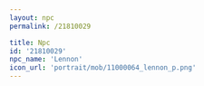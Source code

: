 ```yaml
---
layout: npc
permalink: /21810029

title: Npc
id: '21810029'
npc_name: 'Lennon'
icon_url: 'portrait/mob/11000064_lennon_p.png'
---
```

